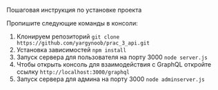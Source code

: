 Пошаговая инструкция по установке проекта

Пропишите следующие команды в консоли:
1. Клонируем репозиторий ```git clone https://github.com/yargynoob/prac_3_api.git```
2. Установка зависимостей ```npm install``` 
3. Запуск сервера для пользователя на порту 3000 ```node server.js```
4. Чтобы открыть консоль для взаимодействия с GraphQL откройте ссылку ```http://localhost:3000/graphql```
5. Запуск сервера для админа на порту 3000 ```node adminserver.js```
